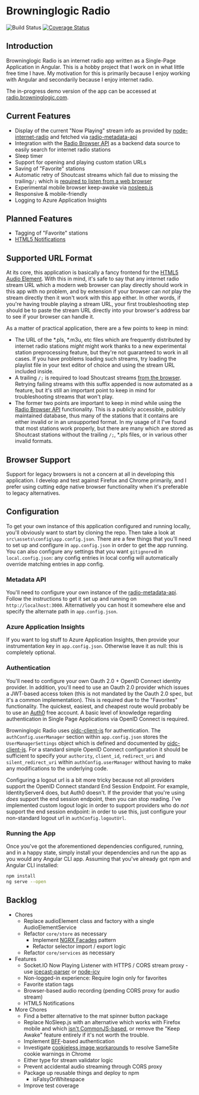 # Browninglogic Radio

![Build Status](https://github.com/pfbrowning/ng-radio/workflows/Angular%20CI/badge.svg)
[![Coverage Status](https://coveralls.io/repos/github/pfbrowning/ng-radio/badge.svg?branch=master)](https://coveralls.io/github/pfbrowning/ng-radio?branch=master)

## Introduction
Browninglogic Radio is an internet radio app written as a Single-Page Application in Angular.  This is a hobby project that I work on in what little free time I have.  My motivation for this is primarily because I enjoy working with Angular and secondarily because I enjoy internet radio.

The in-progress demo version of the app can be accessed at [radio.browninglogic.com](http://radio.browninglogic.com).

## Current Features
* Display of the current "Now Playing" stream info as provided by [node-internet-radio](https://github.com/gabek/node-internet-radio) and fetched via [radio-metadata-api](https://github.com/pfbrowning/radio-metadata-api)
* Integration with the [Radio Browser API](https://de1.api.radio-browser.info/) as a backend data source to easily search for internet radio stations
* Sleep timer
* Support for opening and playing custom station URLs
* Saving of "Favorite" stations
* Automatic retry of Shoutcast streams which fail due to missing the trailing`/;` which is [required to listen from a web browser](https://stackoverflow.com/a/1759607)
* Experimental mobile browser keep-awake via [nosleep.js](https://github.com/richtr/NoSleep.js/)
* Responsive & mobile-friendly
* Logging to Azure Application Insights

## Planned Features
* Tagging of "Favorite" stations
* [HTML5 Notifications](https://developer.mozilla.org/en-US/docs/Web/API/notification)

## Supported URL Format
At its core, this application is basically a fancy frontend for the [HTML5 Audio Element](https://developer.mozilla.org/en-US/docs/Web/HTML/Element/audio).  With this in mind, it's safe to say that any internet radio stream URL which a modern web browser can play directly should work in this app with no problem, and by extension if your browser can *not* play the stream directly then it won't work with this app either.  In other words, if you're having trouble playing a stream URL, your first troubleshooting step should be to paste the stream URL directly into your browser's address bar to see if your browser can handle it.

As a matter of practical application, there are a few points to keep in mind:
* The URL of the *.pls, *.m3u, etc files which are frequently distributed by internet radio stations _might_ might work thanks to a new experimental station preprocessing feature, but they're not guaranteed to work in all cases.  If you have problems loading such streams, try loading the playlist file in your text editor of choice and using the stream URL included inside.
* A trailing `/;` is required to load Shoutcast streams [from the browser](https://stackoverflow.com/a/1759607).  Retrying failing streams with this suffix appended is now automated as a feature, but it's still an important point to keep in mind for troubleshooting streams that won't play.
* The former two points are important to keep in mind while using the [Radio Browser API](http://www.radio-browser.info) functionality.  This is a publicly accessible, publicly maintained database, thus many of the stations that it contains are either invalid or in an unsupported format.  In my usage of it I've found that most stations work properly, but there are many which are stored as Shoutcast stations without the trailing `/;`, *.pls files, or in various other invalid formats.

## Browser Support
Support for legacy browsers is not a concern at all in developing this application.  I develop and test against Firefox and Chrome primarily, and I prefer using cutting edge native browser functionality when it's preferable to legacy alternatives.

## Configuration
To get your own instance of this application configured and running locally, you'll obviously want to start by cloning the repo.  Then take a look at `src\assets\config\app.config.json`.  There are a few things that you'll need to set up and configure in `app.config.json` in order to get the app running.  You can also configure any settings that you want `gitignore`d in `local.config.json`: any config entries in local config will automatically override matching entries in app config.

### Metadata API
You'll need to configure your own instance of the [radio-metadata-api](https://github.com/pfbrowning/radio-metadata-api).  Follow the instructions to get it set up and running on `http://localhost:3000`.  Alternatively you can host it somewhere else and specify the alternate path in `app.config.json`.

### Azure Application Insights
If you want to log stuff to Azure Application Insights, then provide your instrumentation key in `app.config.json`.  Otherwise leave it as null: this is completely optional.

### Authentication
You'll need to configure your own Oauth 2.0 + OpenID Connect identity provider.  In addition, you'll need to use an Oauth 2.0 provider which issues a JWT-based access token (this is not mandated by the Oauth 2.0 spec, but it's a common implementation).  This is required due to the "Favorites" functionality.  The quickest, easiest, and cheapest route would probably be to use an [Auth0](https://auth0.com/) free account.  A basic level of knowledge regarding authentication in Single Page Applications via OpenID Connect is required.

Browninglogic Radio uses [oidc-client-js](https://github.com/IdentityModel/oidc-client-js) for authentication.  The `authConfig.userManager` section within `app.config.json` stores the `UserManagerSettings` object which is defined and documented by [oidc-client-js](https://github.com/IdentityModel/oidc-client-js/wiki).  For a standard simple OpenID Connect configuration it should be sufficient to specify your `authority`, `client_id`, `redirect_uri` and `silent_redirect_uri` within `authConfig.userManager` without having to make any modifications to the underlying code.

Configuring a logout url is a bit more tricky because not all providers support the OpenID Connect standard End Session Endpoint.  For example, IdentityServer4 does, but Auth0 doesn't.  If the provider that you're using *does* support the end session endpoint, then you can stop reading.  I've implemented custom logout logic in order to support providers who do *not* support the end session endpoint: in order to use this, just configure your non-standard logout url in `authConfig.logoutUrl`.

### Running the App
Once you've got the aforementioned dependencies configured, running, and in a happy state, simply install your dependencies and run the app as you would any Angular CLI app.  Assuming that you've already got npm and Angular CLI installed:
```bash
npm install
ng serve --open
```

## Backlog
* Chores
  * Replace audioElement class and factory with a single AudioElementService
  * Refactor `core/store` as necessary
    * Implement [NGRX Facades](https://medium.com/@thomasburlesonIA/ngrx-facades-better-state-management-82a04b9a1e39) pattern
    * Refactor selector import / export logic
  * Refactor `core/services` as necessary
* Features
  * Socket.IO Now Playing Listener with HTTPS / CORS stream proxy - use [icecast-parser](https://github.com/ghaiklor/icecast-parser) or [node-icy](https://github.com/TooTallNate/node-icy)
  * Non-logged-in experience: Require login only for favorites
  * Favorite station tags
  * Browser-based audio recording (pending CORS proxy for audio stream)
  * HTML5 Notifications
* More Chores
  * Find a better alternative to the mat spinner button package
  * Replace NoSleep.js with an alternative which works with Firefox mobile and which [isn't CommonJS-based](https://angular.io/guide/build#configuring-commonjs-dependencies), or remove the "Keep Awake" feature entirely if it's not worth the trouble.
  * Implement [BFF](https://leastprivilege.com/2019/01/18/an-alternative-way-to-secure-spas-with-asp-net-core-openid-connect-oauth-2-0-and-proxykit/)-based authentication
  * Investigate [cookieless image workarounds](https://stackoverflow.com/questions/51549390/how-to-disable-third-party-cookie-for-img-tags) to resolve SameSite cookie warnings in Chrome
  * Either type for stream validator logic
  * Prevent accidental audio streaming through CORS proxy
  * Package up reusable things and deploy to npm
    * isFalsyOrWhitespace
  * Improve test coverage
  
